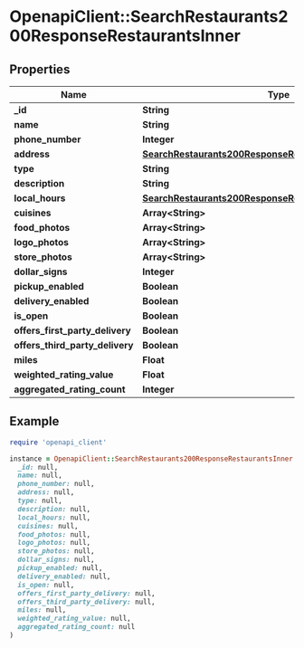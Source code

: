 # OpenapiClient::SearchRestaurants200ResponseRestaurantsInner

## Properties

| Name | Type | Description | Notes |
| ---- | ---- | ----------- | ----- |
| **_id** | **String** |  | [optional] |
| **name** | **String** |  | [optional] |
| **phone_number** | **Integer** |  | [optional] |
| **address** | [**SearchRestaurants200ResponseRestaurantsInnerAddress**](SearchRestaurants200ResponseRestaurantsInnerAddress.md) |  | [optional] |
| **type** | **String** |  | [optional] |
| **description** | **String** |  | [optional] |
| **local_hours** | [**SearchRestaurants200ResponseRestaurantsInnerLocalHours**](SearchRestaurants200ResponseRestaurantsInnerLocalHours.md) |  | [optional] |
| **cuisines** | **Array&lt;String&gt;** |  | [optional] |
| **food_photos** | **Array&lt;String&gt;** |  | [optional] |
| **logo_photos** | **Array&lt;String&gt;** |  | [optional] |
| **store_photos** | **Array&lt;String&gt;** |  | [optional] |
| **dollar_signs** | **Integer** |  | [optional] |
| **pickup_enabled** | **Boolean** |  | [optional] |
| **delivery_enabled** | **Boolean** |  | [optional] |
| **is_open** | **Boolean** |  | [optional] |
| **offers_first_party_delivery** | **Boolean** |  | [optional] |
| **offers_third_party_delivery** | **Boolean** |  | [optional] |
| **miles** | **Float** |  | [optional] |
| **weighted_rating_value** | **Float** |  | [optional] |
| **aggregated_rating_count** | **Integer** |  | [optional] |

## Example

```ruby
require 'openapi_client'

instance = OpenapiClient::SearchRestaurants200ResponseRestaurantsInner.new(
  _id: null,
  name: null,
  phone_number: null,
  address: null,
  type: null,
  description: null,
  local_hours: null,
  cuisines: null,
  food_photos: null,
  logo_photos: null,
  store_photos: null,
  dollar_signs: null,
  pickup_enabled: null,
  delivery_enabled: null,
  is_open: null,
  offers_first_party_delivery: null,
  offers_third_party_delivery: null,
  miles: null,
  weighted_rating_value: null,
  aggregated_rating_count: null
)
```

